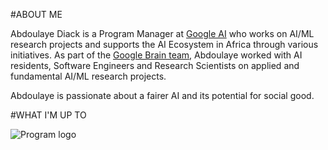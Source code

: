   
  
#ABOUT ME

Abdoulaye Diack is a Program Manager at [Google AI](https://ai.google/) who works on AI/ML research projects and supports the AI Ecosystem in Africa through various initiatives. As part of the [Google Brain team](https://research.google/teams/brain/), Abdoulaye worked with AI residents, Software Engineers and Research Scientists on applied and fundamental AI/ML research projects.
  
Abdoulaye is passionate about a fairer AI and its potential for social good.


#WHAT I'M UP TO

![Program logo](/adiack.github.io/Google-AI-Residency-Program.jpeg)
